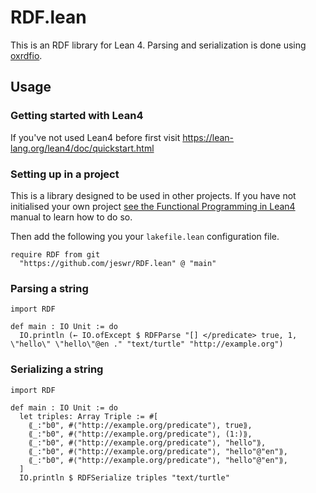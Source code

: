 # RDF.lean

This is an RDF library for Lean 4. Parsing and serialization is done using [oxrdfio](https://crates.io/crates/oxrdfio).

## Usage

### Getting started with Lean4

If you've not used Lean4 before first visit https://lean-lang.org/lean4/doc/quickstart.html

### Setting up in a project

This is a library designed to be used in other projects. If you have not initialised your own project [see the Functional Programming in Lean4](https://lean-lang.org/functional_programming_in_lean/hello-world/starting-a-project.html) manual to learn how to do so.

Then add the following you your `lakefile.lean` configuration file.

```lean
require RDF from git
  "https://github.com/jeswr/RDF.lean" @ "main"
```

### Parsing a string

```lean
import RDF

def main : IO Unit := do
  IO.println (← IO.ofExcept $ RDFParse "[] </predicate> true, 1, \"hello\" \"hello\"@en ." "text/turtle" "http://example.org")
```

### Serializing a string

```lean
import RDF

def main : IO Unit := do
  let triples: Array Triple := #[
    ⟪_:"b0", #⟨"http://example.org/predicate"⟩, true⟫,
    ⟪_:"b0", #⟨"http://example.org/predicate"⟩, (1:)⟫,
    ⟪_:"b0", #⟨"http://example.org/predicate"⟩, "hello"⟫,
    ⟪_:"b0", #⟨"http://example.org/predicate"⟩, "hello"@"en"⟫,
    ⟪_:"b0", #⟨"http://example.org/predicate"⟩, "hello"@"en"⟫,
  ]
  IO.println $ RDFSerialize triples "text/turtle"
```
